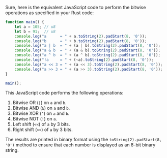  Sure, here is the equivalent JavaScript code to perform the bitwise operations as specified in your Rust code:

```javascript
function main() {
    let a = 105; // u8
    let b = 91;  // u8
    console.log("a      = " + a.toString(2).padStart(8, '0'));
    console.log("b      = " + b.toString(2).padStart(8, '0'));
    console.log("a | b  = " + (a | b).toString(2).padStart(8, '0'));
    console.log("a & b  = " + (a & b).toString(2).padStart(8, '0'));
    console.log("a ^ b  = " + (a ^ b).toString(2).padStart(8, '0'));
    console.log("!a     = " + (~a).toString(2).padStart(8, '0'));
    console.log("a << 3 = " + (a << 3).toString(2).padStart(8, '0'));
    console.log("a >> 3 = " + (a >> 3).toString(2).padStart(8, '0'));
}

main();
```

This JavaScript code performs the following operations:
1. Bitwise OR (`|`) on `a` and `b`.
2. Bitwise AND (`&`) on `a` and `b`.
3. Bitwise XOR (`^`) on `a` and `b`.
4. Bitwise NOT (`!`) on `a`.
5. Left shift (`<<`) of `a` by 3 bits.
6. Right shift (`>>`) of `a` by 3 bits.

The results are printed in binary format using the `toString(2).padStart(8, '0')` method to ensure that each number is displayed as an 8-bit binary string.
